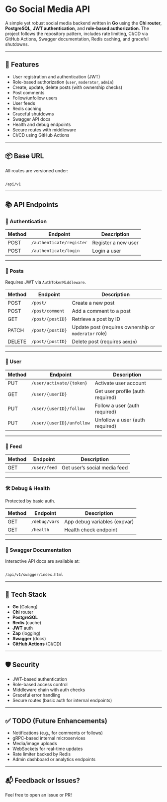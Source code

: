 # Go Social Media API

A simple yet robust social media backend written in **Go** using the **Chi router**, **PostgreSQL**, **JWT authentication**, and **role-based authorization**. The project follows the repository pattern, includes rate limiting, CI/CD via GitHub Actions, Swagger documentation, Redis caching, and graceful shutdowns.

---

## 🚀 Features

- User registration and authentication (JWT)
- Role-based authorization (`user`, `moderator`, `admin`)
- Create, update, delete posts (with ownership checks)
- Post comments
- Follow/unfollow users
- User feeds
- Redis caching
- Graceful shutdowns
- Swagger API docs
- Health and debug endpoints
- Secure routes with middleware
- CI/CD using GitHub Actions

---

## 📦 Base URL

All routes are versioned under:  
```

/api/v1

```

---

## 📚 API Endpoints

### 🔐 Authentication

| Method | Endpoint                 | Description         |
|--------|--------------------------|---------------------|
| POST   | `/authenticate/register` | Register a new user |
| POST   | `/authenticate/login`    | Login a user        |

---

### 📝 Posts

Requires JWT via `AuthTokenMiddleware`.

| Method | Endpoint                          | Description                     |
|--------|-----------------------------------|---------------------------------|
| POST   | `/post/`                          | Create a new post               |
| POST   | `/post/comment`                   | Add a comment to a post         |
| GET    | `/post/{postID}`                  | Retrieve a post by ID           |
| PATCH  | `/post/{postID}`                  | Update post (requires ownership or `moderator` role) |
| DELETE | `/post/{postID}`                  | Delete post (requires `admin`)  |

---

### 👤 User

| Method | Endpoint                        | Description                        |
|--------|---------------------------------|------------------------------------|
| PUT    | `/user/activate/{token}`        | Activate user account              |
| GET    | `/user/{userID}`                | Get user profile (auth required)   |
| PUT    | `/user/{userID}/follow`         | Follow a user (auth required)      |
| PUT    | `/user/{userID}/unfollow`       | Unfollow a user (auth required)    |

---

### 📰 Feed

| Method | Endpoint          | Description                  |
|--------|-------------------|------------------------------|
| GET    | `/user/feed`      | Get user’s social media feed |

---

### 🛠️ Debug & Health

Protected by basic auth.

| Method | Endpoint        | Description              |
|--------|-----------------|--------------------------|
| GET    | `/debug/vars`   | App debug variables (expvar) |
| GET    | `/health`       | Health check endpoint    |

---

### 📄 Swagger Documentation

Interactive API docs are available at:

```

/api/v1/swagger/index.html

````

---

## 🧰 Tech Stack

- **Go** (Golang)
- **Chi** router
- **PostgreSQL**
- **Redis** (cache)
- **JWT** auth
- **Zap** (logging)
- **Swagger** (docs)
- **GitHub Actions** (CI/CD)

---

## 🛡️ Security

- JWT-based authentication
- Role-based access control
- Middleware chain with auth checks
- Graceful error handling
- Secure routes (basic auth for internal endpoints)

---


## ✅ TODO (Future Enhancements)

* Notifications (e.g., for comments or follows)
* gRPC-based internal microservices
* Media/image uploads
* WebSockets for real-time updates
* Rate limiter backed by Redis
* Admin dashboard or analytics endpoints

---

## 📬 Feedback or Issues?

Feel free to open an issue or PR!





